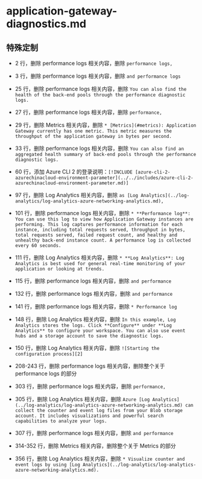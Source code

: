 # application-gateway-diagnostics.md

## 特殊定制

* 2 行，删除 performance logs 相关内容，删除 `performance logs,`

* 3 行，删除 performance logs 相关内容，删除 `and performance logs`

* 25 行，删除 performance logs 相关内容，删除 `You can also find the health of the back-end pools through the performance diagnostic logs.`

* 27 行，删除 performance logs 相关内容，删除 `performance,`

* 29 行，删除 Metrics 相关内容，删除 `* [Metrics](#metrics): Application Gateway currently has one metric. This metric measures the throughput of the application gateway in bytes per second.`

* 33 行，删除 performance logs 相关内容，删除 `You can also find an aggregated health summary of back-end pools through the performance diagnostic logs.`

* 60 行，添加 Azure CLI 2 的登录说明：`[!INCLUDE [azure-cli-2-azurechinacloud-environment-parameter](../../includes/azure-cli-2-azurechinacloud-environment-parameter.md)]`

* 97 行，删除 Log Analytics 相关内容，删除 `as [Log Analytics](../log-analytics/log-analytics-azure-networking-analytics.md),`

* 101 行，删除 performance logs 相关内容，删除 `* **Performance log**: You can use this log to view how Application Gateway instances are performing. This log captures performance information for each instance, including total requests served, throughput in bytes, total requests served, failed request count, and healthy and unhealthy back-end instance count. A performance log is collected every 60 seconds.`

* 111 行，删除 Log Analytics 相关内容，删除 `* **Log Analytics**: Log Analytics is best used for general real-time monitoring of your application or looking at trends.`

* 115 行，删除 performance logs 相关内容，删除 `and performance`

* 132 行，删除 performance logs 相关内容，删除 `and performance`

* 141 行，删除 performance logs 相关内容，删除 `* Performance log`

* 148 行，删除 Log Analytics 相关内容，删除 `In this example, Log Analytics stores the logs. Click **Configure** under **Log Analytics** to configure your workspace. You can also use event hubs and a storage account to save the diagnostic logs.`

* 150 行，删除 Log Analytics 相关内容，删除 `![Starting the configuration process][2]`

* 208-243 行，删除 performance logs 相关内容，删除整个关于 performance logs 的部分

* 303 行，删除 performance logs 相关内容，删除 `performance,`

* 305 行，删除 Log Analytics 相关内容，删除 `Azure [Log Analytics](../log-analytics/log-analytics-azure-networking-analytics.md) can collect the counter and event log files from your Blob storage account. It includes visualizations and powerful search capabilities to analyze your logs.`

* 307 行，删除 performance logs 相关内容，删除 `and performance`

* 314-352 行，删除 Metrics 相关内容，删除整个关于 Metrics 的部分

* 356 行，删除 Log Analytics 相关内容，删除 `* Visualize counter and event logs by using [Log Analytics](../log-analytics/log-analytics-azure-networking-analytics.md).`